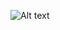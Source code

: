

![Alt text](BreadcrumbsKnowledge-Discovery-and-Data-Mining-Course-Project/GraphedResults.png?raw=true "Title")
